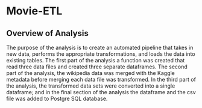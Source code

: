 # Movie-ETL
## Overview of Analysis 
The purpose of the analysis is to create an automated pipeline that takes in new data, performs the appropriate transformations, and loads the data into existing tables. The first part of the analysis a function was created that read three data files and created three separate dataframes. The second part of the analysis, the wikipedia data was merged with the Kaggle metadata before merging each data file was transformed. In the third part of the analysis, the transformed data sets were converted into a single dataframe; and in the final section of the analysis the dataframe and the csv file was added to Postgre SQL database. 




